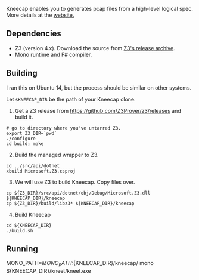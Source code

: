 Kneecap enables you to generates pcap files from a high-level logical spec.
More details at the <a href="http://www.cl.cam.ac.uk/~ns441/kneecap/">website.</a>

## Dependencies
* Z3 (version 4.x). Download the source from <a href="https://github.com/Z3Prover/z3/releases">Z3's release archive</a>.
* Mono runtime and F# compiler.

## Building
I ran this on Ubuntu 14, but the process should be similar on other systems.

Let `$KNEECAP_DIR` be the path of your Kneecap clone.
1. Get a Z3 release from https://github.com/Z3Prover/z3/releases and build it.
```
# go to directory where you've untarred Z3.
export Z3_DIR=`pwd`
./configure
cd build; make
```
2. Build the managed wrapper to Z3.
```
cd ../src/api/dotnet
xbuild Microsoft.Z3.csproj
```
3. We will use Z3 to build Kneecap. Copy files over.
```
cp ${Z3_DIR}/src/api/dotnet/obj/Debug/Microsoft.Z3.dll ${KNEECAP_DIR}/kneecap
cp ${Z3_DIR}/build/libz3* ${KNEECAP_DIR}/kneecap
```
4. Build Kneecap
```
cd ${KNEECAP_DIR}
./build.sh
```

## Running
MONO_PATH=${MONO_PATH}:${KNEECAP_DIR}/kneecap/ mono ${KNEECAP_DIR}/kneet/kneet.exe
